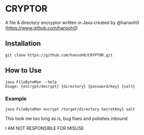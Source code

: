 
# CRYPTOR

A file & directory encryptor written in Java created by @hansoh0 (https://www.github.com/hansoh0)

## Installation
```
git clone https://github.com/hansoh0/CRYPTOR.git
```
## How to Use
```
java FileByteMan --help
Usage: {encrypt/decrypt} {directory} {password/key} {salt}
```
### Example
```
java FileByteMan encrypt /target/directory SecretKey1 salt
```
This took me too long as is, bug fixes and polishes inbound

I AM NOT RESPONSIBLE FOR MISUSE

